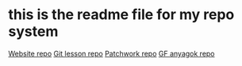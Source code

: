 # this is the readme file for my repo system

[Website repo](https://github.com/StahlAttila/StahlAttila.github.io)
[Git lesson repo](https://github.com/StahlAttila/git-lesson-repository)
[Patchwork repo](https://github.com/StahlAttila/patchwork)
[GF anyagok repo](https://github.com/StahlAttila/greenfox-anyagok)
